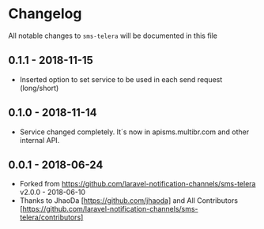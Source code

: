 # Changelog

All notable changes to `sms-telera` will be documented in this file

## 0.1.1 - 2018-11-15
- Inserted option to set service to be used in each send request (long/short)

## 0.1.0 - 2018-11-14
- Service changed completely. It´s now in apisms.multibr.com and other internal API.

## 0.0.1 - 2018-06-24

- Forked from https://github.com/laravel-notification-channels/sms-telera v2.0.0 - 2018-06-10
- Thanks to JhaoDa [https://github.com/jhaoda] and All Contributors [https://github.com/laravel-notification-channels/sms-telera/contributors]
